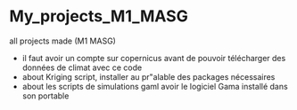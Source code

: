 # My_projects_M1_MASG
all projects made (M1 MASG)

- il faut avoir un compte sur copernicus avant de pouvoir télécharger des données de climat avec ce code
- about Kriging script, installer au pr"alable des packages nécessaires
- about les scripts de simulations gaml avoir le logiciel Gama installé dans son portable

